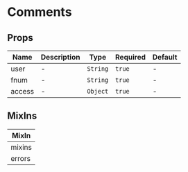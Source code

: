 # Comments

## Props

<!-- @vuese:Comments:props:start -->
|Name|Description|Type|Required|Default|
|---|---|---|---|---|
|user|-|`String`|`true`|-|
|fnum|-|`String`|`true`|-|
|access|-|`Object`|`true`|-|

<!-- @vuese:Comments:props:end -->


## MixIns

<!-- @vuese:Comments:mixIns:start -->
|MixIn|
|---|
|mixins|
|errors|

<!-- @vuese:Comments:mixIns:end -->


